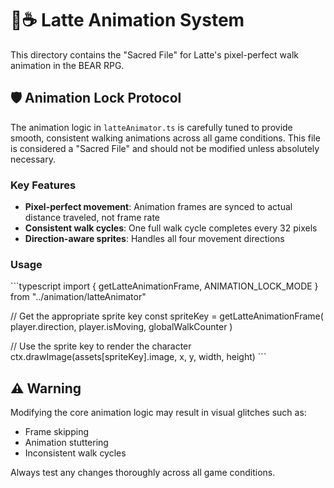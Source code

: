 # 🐻☕ Latte Animation System

This directory contains the "Sacred File" for Latte's pixel-perfect walk animation in the BEAR RPG.

## 🛡️ Animation Lock Protocol

The animation logic in `latteAnimator.ts` is carefully tuned to provide smooth, consistent walking animations across all game conditions. This file is considered a "Sacred File" and should not be modified unless absolutely necessary.

### Key Features

- **Pixel-perfect movement**: Animation frames are synced to actual distance traveled, not frame rate
- **Consistent walk cycles**: One full walk cycle completes every 32 pixels
- **Direction-aware sprites**: Handles all four movement directions

### Usage

\`\`\`typescript
import { getLatteAnimationFrame, ANIMATION_LOCK_MODE } from "../animation/latteAnimator"

// Get the appropriate sprite key
const spriteKey = getLatteAnimationFrame(
  player.direction,
  player.isMoving,
  globalWalkCounter
)

// Use the sprite key to render the character
ctx.drawImage(assets[spriteKey].image, x, y, width, height)
\`\`\`

## ⚠️ Warning

Modifying the core animation logic may result in visual glitches such as:
- Frame skipping
- Animation stuttering
- Inconsistent walk cycles

Always test any changes thoroughly across all game conditions.
